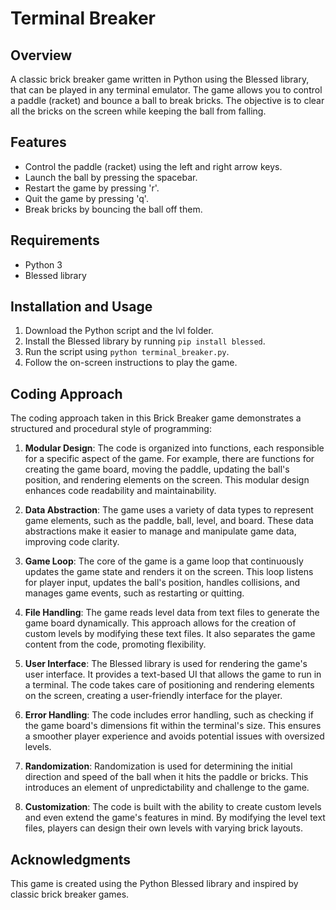 # Terminal Breaker

## Overview
A classic brick breaker game written in Python using the Blessed library, that can be played in any terminal emulator. The game allows you to control a paddle (racket) and bounce a ball to break bricks. The objective is to clear all the bricks on the screen while keeping the ball from falling.

## Features
- Control the paddle (racket) using the left and right arrow keys.
- Launch the ball by pressing the spacebar.
- Restart the game by pressing 'r'.
- Quit the game by pressing 'q'.
- Break bricks by bouncing the ball off them.

## Requirements
- Python 3
- Blessed library 

## Installation and Usage
1. Download the Python script and the lvl folder.
2. Install the Blessed library by running `pip install blessed`.
3. Run the script using `python terminal_breaker.py`.
4. Follow the on-screen instructions to play the game.

## Coding Approach
The coding approach taken in this Brick Breaker game demonstrates a structured and procedural style of programming:

1. **Modular Design**: The code is organized into functions, each responsible for a specific aspect of the game. For example, there are functions for creating the game board, moving the paddle, updating the ball's position, and rendering elements on the screen. This modular design enhances code readability and maintainability.

2. **Data Abstraction**: The game uses a variety of data types to represent game elements, such as the paddle, ball, level, and board. These data abstractions make it easier to manage and manipulate game data, improving code clarity.

3. **Game Loop**: The core of the game is a game loop that continuously updates the game state and renders it on the screen. This loop listens for player input, updates the ball's position, handles collisions, and manages game events, such as restarting or quitting.

4. **File Handling**: The game reads level data from text files to generate the game board dynamically. This approach allows for the creation of custom levels by modifying these text files. It also separates the game content from the code, promoting flexibility.

5. **User Interface**: The Blessed library is used for rendering the game's user interface. It provides a text-based UI that allows the game to run in a terminal. The code takes care of positioning and rendering elements on the screen, creating a user-friendly interface for the player.

6. **Error Handling**: The code includes error handling, such as checking if the game board's dimensions fit within the terminal's size. This ensures a smoother player experience and avoids potential issues with oversized levels.

7. **Randomization**: Randomization is used for determining the initial direction and speed of the ball when it hits the paddle or bricks. This introduces an element of unpredictability and challenge to the game.

8. **Customization**: The code is built with the ability to create custom levels and even extend the game's features in mind. By modifying the level text files, players can design their own levels with varying brick layouts.

## Acknowledgments
This game is created using the Python Blessed library and inspired by classic brick breaker games.
